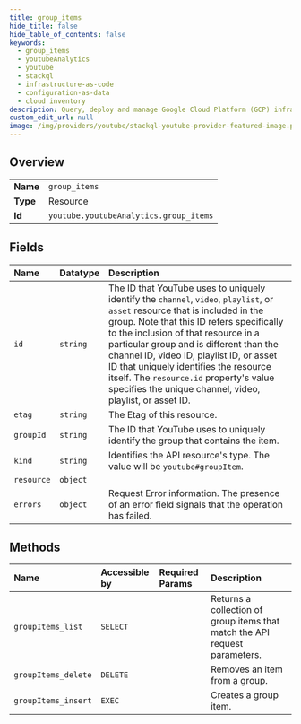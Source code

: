 ```yaml
---
title: group_items
hide_title: false
hide_table_of_contents: false
keywords:
  - group_items
  - youtubeAnalytics
  - youtube    
  - stackql
  - infrastructure-as-code
  - configuration-as-data
  - cloud inventory
description: Query, deploy and manage Google Cloud Platform (GCP) infrastructure and resources using SQL
custom_edit_url: null
image: /img/providers/youtube/stackql-youtube-provider-featured-image.png
---
```

  
    

## Overview
<table><tbody>
<tr><td><b>Name</b></td><td><code>group_items</code></td></tr>
<tr><td><b>Type</b></td><td>Resource</td></tr>
<tr><td><b>Id</b></td><td><code>youtube.youtubeAnalytics.group_items</code></td></tr>
</tbody></table>

## Fields
| Name | Datatype | Description |
|:-----|:---------|:------------|
| `id` | `string` | The ID that YouTube uses to uniquely identify the `channel`, `video`, `playlist`, or `asset` resource that is included in the group. Note that this ID refers specifically to the inclusion of that resource in a particular group and is different than the channel ID, video ID, playlist ID, or asset ID that uniquely identifies the resource itself. The `resource.id` property's value specifies the unique channel, video, playlist, or asset ID. |
| `etag` | `string` | The Etag of this resource. |
| `groupId` | `string` | The ID that YouTube uses to uniquely identify the group that contains the item. |
| `kind` | `string` | Identifies the API resource's type. The value will be `youtube#groupItem`. |
| `resource` | `object` |  |
| `errors` | `object` | Request Error information. The presence of an error field signals that the operation has failed. |
## Methods
| Name | Accessible by | Required Params | Description |
|:-----|:--------------|:----------------|:------------|
| `groupItems_list` | `SELECT` |  | Returns a collection of group items that match the API request parameters. |
| `groupItems_delete` | `DELETE` |  | Removes an item from a group. |
| `groupItems_insert` | `EXEC` |  | Creates a group item. |
